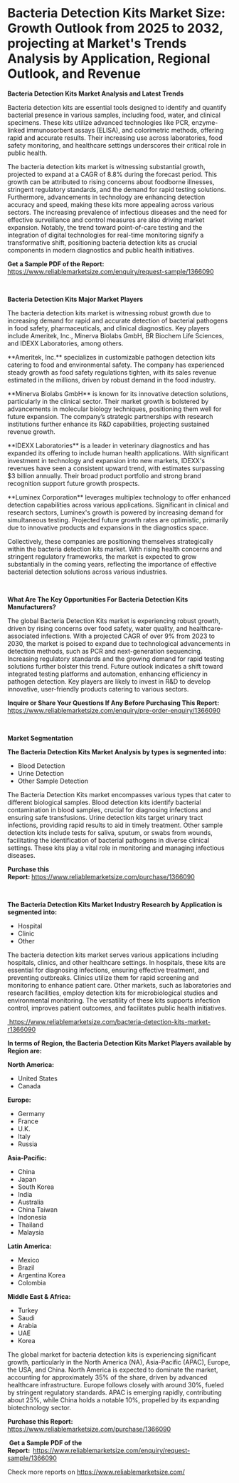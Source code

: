 <p><h1>Bacteria Detection Kits Market Size: Growth Outlook from 2025 to 2032, projecting at Market's Trends Analysis by Application, Regional Outlook, and Revenue</h1></p><p><strong>Bacteria Detection Kits Market Analysis and Latest Trends</strong></p>
<p><p>Bacteria detection kits are essential tools designed to identify and quantify bacterial presence in various samples, including food, water, and clinical specimens. These kits utilize advanced technologies like PCR, enzyme-linked immunosorbent assays (ELISA), and colorimetric methods, offering rapid and accurate results. Their increasing use across laboratories, food safety monitoring, and healthcare settings underscores their critical role in public health.</p><p>The bacteria detection kits market is witnessing substantial growth, projected to expand at a CAGR of 8.8% during the forecast period. This growth can be attributed to rising concerns about foodborne illnesses, stringent regulatory standards, and the demand for rapid testing solutions. Furthermore, advancements in technology are enhancing detection accuracy and speed, making these kits more appealing across various sectors. The increasing prevalence of infectious diseases and the need for effective surveillance and control measures are also driving market expansion. Notably, the trend toward point-of-care testing and the integration of digital technologies for real-time monitoring signify a transformative shift, positioning bacteria detection kits as crucial components in modern diagnostics and public health initiatives.</p></p>
<p><strong>Get a Sample PDF of the Report:&nbsp;</strong> <a href="https://www.reliablemarketsize.com/enquiry/request-sample/1366090?utm_campaign=2866&utm_medium=2&utm_source=Github&utm_content=ia&utm_term=22032025&utm_id=bacteria-detection-kits">https://www.reliablemarketsize.com/enquiry/request-sample/1366090</a></p>
<p>&nbsp;</p>
<p><strong>Bacteria Detection Kits Major Market Players</strong></p>
<p><p>The bacteria detection kits market is witnessing robust growth due to increasing demand for rapid and accurate detection of bacterial pathogens in food safety, pharmaceuticals, and clinical diagnostics. Key players include Ameritek, Inc., Minerva Biolabs GmbH, BR Biochem Life Sciences, and IDEXX Laboratories, among others.</p><p>**Ameritek, Inc.** specializes in customizable pathogen detection kits catering to food and environmental safety. The company has experienced steady growth as food safety regulations tighten, with its sales revenue estimated in the millions, driven by robust demand in the food industry.</p><p>**Minerva Biolabs GmbH** is known for its innovative detection solutions, particularly in the clinical sector. Their market growth is bolstered by advancements in molecular biology techniques, positioning them well for future expansion. The company’s strategic partnerships with research institutions further enhance its R&D capabilities, projecting sustained revenue growth.</p><p>**IDEXX Laboratories** is a leader in veterinary diagnostics and has expanded its offering to include human health applications. With significant investment in technology and expansion into new markets, IDEXX's revenues have seen a consistent upward trend, with estimates surpassing $3 billion annually. Their broad product portfolio and strong brand recognition support future growth prospects.</p><p>**Luminex Corporation** leverages multiplex technology to offer enhanced detection capabilities across various applications. Significant in clinical and research sectors, Luminex's growth is powered by increasing demand for simultaneous testing. Projected future growth rates are optimistic, primarily due to innovative products and expansions in the diagnostics space.</p><p>Collectively, these companies are positioning themselves strategically within the bacteria detection kits market. With rising health concerns and stringent regulatory frameworks, the market is expected to grow substantially in the coming years, reflecting the importance of effective bacterial detection solutions across various industries.</p></p>
<p>&nbsp;</p>
<p><strong>What Are The Key Opportunities For Bacteria Detection Kits Manufacturers?</strong></p>
<p><p>The global Bacteria Detection Kits market is experiencing robust growth, driven by rising concerns over food safety, water quality, and healthcare-associated infections. With a projected CAGR of over 9% from 2023 to 2030, the market is poised to expand due to technological advancements in detection methods, such as PCR and next-generation sequencing. Increasing regulatory standards and the growing demand for rapid testing solutions further bolster this trend. Future outlook indicates a shift toward integrated testing platforms and automation, enhancing efficiency in pathogen detection. Key players are likely to invest in R&D to develop innovative, user-friendly products catering to various sectors.</p></p>
<p><strong>Inquire or Share Your Questions If Any Before Purchasing This Report:</strong> <a href="https://www.reliablemarketsize.com/enquiry/pre-order-enquiry/1366090?utm_campaign=2866&utm_medium=2&utm_source=Github&utm_content=ia&utm_term=22032025&utm_id=bacteria-detection-kits">https://www.reliablemarketsize.com/enquiry/pre-order-enquiry/1366090</a></p>
<p>&nbsp;</p>
<p><strong>Market Segmentation</strong></p>
<p><strong>The Bacteria Detection Kits Market Analysis by types is segmented into:</strong></p>
<p><ul><li>Blood Detection</li><li>Urine Detection</li><li>Other Sample Detection</li></ul></p>
<p><p>The Bacteria Detection Kits market encompasses various types that cater to different biological samples. Blood detection kits identify bacterial contamination in blood samples, crucial for diagnosing infections and ensuring safe transfusions. Urine detection kits target urinary tract infections, providing rapid results to aid in timely treatment. Other sample detection kits include tests for saliva, sputum, or swabs from wounds, facilitating the identification of bacterial pathogens in diverse clinical settings. These kits play a vital role in monitoring and managing infectious diseases.</p></p>
<p><strong>Purchase this Report:&nbsp;</strong><a href="https://www.reliablemarketsize.com/purchase/1366090?utm_campaign=2866&utm_medium=2&utm_source=Github&utm_content=ia&utm_term=22032025&utm_id=bacteria-detection-kits">https://www.reliablemarketsize.com/purchase/1366090</a></p>
<p>&nbsp;</p>
<p><strong>The Bacteria Detection Kits Market Industry Research by Application is segmented into:</strong></p>
<p><ul><li>Hospital</li><li>Clinic</li><li>Other</li></ul></p>
<p><p>The bacteria detection kits market serves various applications including hospitals, clinics, and other healthcare settings. In hospitals, these kits are essential for diagnosing infections, ensuring effective treatment, and preventing outbreaks. Clinics utilize them for rapid screening and monitoring to enhance patient care. Other markets, such as laboratories and research facilities, employ detection kits for microbiological studies and environmental monitoring. The versatility of these kits supports infection control, improves patient outcomes, and facilitates public health initiatives.</p></p>
<p><a href="https://www.reliablemarketsize.com/bacteria-detection-kits-market-r1366090?utm_campaign=2866&utm_medium=2&utm_source=Github&utm_content=ia&utm_term=22032025&utm_id=bacteria-detection-kits">&nbsp;https://www.reliablemarketsize.com/bacteria-detection-kits-market-r1366090</a></p>
<p><strong>In terms of Region, the Bacteria Detection Kits Market Players available by Region are:</strong></p>
<p>
    <p> <strong> North America: </strong>
        <ul>
            <li>United States</li>
            <li>Canada</li>
        </ul>
        </p> 
    <p> <strong> Europe: </strong>
        <ul>
            <li>Germany</li>
            <li>France</li>
            <li>U.K.</li>
            <li>Italy</li>
            <li>Russia</li>
        </ul>
        </p> 
    <p> <strong> Asia-Pacific: </strong>
        <ul>
            <li>China</li>
            <li>Japan</li>
            <li>South Korea</li>
            <li>India</li>
            <li>Australia</li>
            <li>China Taiwan</li>
            <li>Indonesia</li>
            <li>Thailand</li>
            <li>Malaysia</li>
        </ul>
        </p> 
    <p> <strong> Latin America: </strong>
        <ul>
            <li>Mexico</li>
            <li>Brazil</li>
            <li>Argentina Korea</li>
            <li>Colombia</li>
        </ul>
        </p> 
    <p> <strong> Middle East & Africa: </strong>
        <ul>
            <li>Turkey</li>
            <li>Saudi</li>
            <li>Arabia</li>
            <li>UAE</li>
            <li>Korea</li>
        </ul>
    </p>
    </p>
<p><p>The global market for bacteria detection kits is experiencing significant growth, particularly in the North America (NA), Asia-Pacific (APAC), Europe, the USA, and China. North America is expected to dominate the market, accounting for approximately 35% of the share, driven by advanced healthcare infrastructure. Europe follows closely with around 30%, fueled by stringent regulatory standards. APAC is emerging rapidly, contributing about 25%, while China holds a notable 10%, propelled by its expanding biotechnology sector.</p></p>
<p><strong>Purchase this Report: </strong><a href="https://www.reliablemarketsize.com/purchase/1366090?utm_campaign=2866&utm_medium=2&utm_source=Github&utm_content=ia&utm_term=22032025&utm_id=bacteria-detection-kits">https://www.reliablemarketsize.com/purchase/1366090</a></p>
<p>&nbsp;<strong>Get a Sample PDF of the Report:&nbsp;&nbsp;</strong><a href="https://www.reliablemarketsize.com/enquiry/request-sample/1366090?utm_campaign=2866&utm_medium=2&utm_source=Github&utm_content=ia&utm_term=22032025&utm_id=bacteria-detection-kits">https://www.reliablemarketsize.com/enquiry/request-sample/1366090</a></p>
<p><strong></strong></p>
<p>Check more reports on <a href="https://www.reliablemarketsize.com/?utm_campaign=2866&utm_medium=2&utm_source=Github&utm_content=ia&utm_term=22032025&utm_id=bacteria-detection-kits">https://www.reliablemarketsize.com/</a></p>
